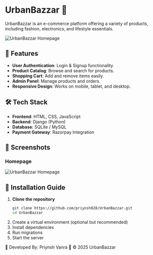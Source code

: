 # UrbanBazzar 🛒

UrbanBazzar is an e-commerce platform offering a variety of products, including fashion, electronics, and lifestyle essentials.

![UrbanBazzar Homepage](screenshot.png)

## 🚀 Features
- **User Authentication**: Login & Signup functionality.
- **Product Catalog**: Browse and search for products.
- **Shopping Cart**: Add and remove items easily.
- **Admin Panel**: Manage products and orders.
- **Responsive Design**: Works on mobile, tablet, and desktop.

## 🛠️ Tech Stack
- **Frontend**: HTML, CSS, JavaScript
- **Backend**: Django (Python)
- **Database**: SQLite / MySQL
- **Payment Gateway**: Razorpay Integration

## 📸 Screenshots
### Homepage
![UrbanBazzar Homepage](screenshot.png)

## 📌 Installation Guide
1. **Clone the repository**  
   ```sh
   git clone https://github.com/priynsh028/UrbanBazzar.git
   cd UrbanBazzar
2. Create a virtual environment (optional but recommended)
3. Install dependencies
4. Run migrations
5. Start the server

📌 Developed By: Priynsh Vanra
📝 © 2025 UrbanBazzar
